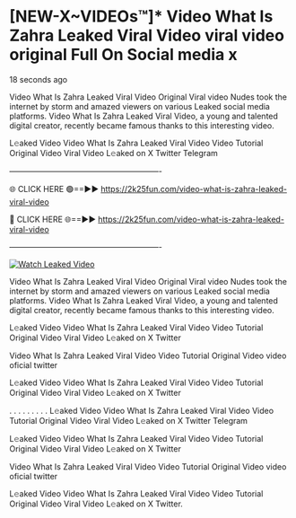 # [NEW-X~VIDEOs™]* Video What Is Zahra Leaked Viral Video viral video original Full On Social media x

18 seconds ago

Video What Is Zahra Leaked Viral Video Original Viral video Nudes took the internet by storm and amazed viewers on various Leaked social media platforms. Video What Is Zahra Leaked Viral Video, a young and talented digital creator, recently became famous thanks to this interesting video.

L𝚎aked Video Video What Is Zahra Leaked Viral Video Video Tutorial Original Video Viral Video L𝚎aked on X Twitter Telegram

———————————————————-

🌐 CLICK HERE 🟢==►► https://2k25fun.com/video-what-is-zahra-leaked-viral-video

🔴 CLICK HERE 🌐==►► https://2k25fun.com/video-what-is-zahra-leaked-viral-video

———————————————————-

[![Watch Leaked Video](https://miro.medium.com/v2/resize:fit:828/format:webp/1*cilzJN44JGOrTw9NJCrNHA.gif "Watch Leaked Video")](https://2k25fun.com/video-what-is-zahra-leaked-viral-video)

Video What Is Zahra Leaked Viral Video Original Viral video Nudes took the internet by storm and amazed viewers on various Leaked social media platforms. Video What Is Zahra Leaked Viral Video, a young and talented digital creator, recently became famous thanks to this interesting video.

L𝚎aked Video Video What Is Zahra Leaked Viral Video Video Tutorial Original Video Viral Video L𝚎aked on X Twitter

Video What Is Zahra Leaked Viral Video Video Tutorial Original Video video oficial twitter

L𝚎aked Video Video What Is Zahra Leaked Viral Video Video Tutorial Original Video Viral Video L𝚎aked on X Twitter

. . . . . . . . . L𝚎aked Video Video What Is Zahra Leaked Viral Video Video Tutorial Original Video Viral Video L𝚎aked on X Twitter Telegram

L𝚎aked Video Video What Is Zahra Leaked Viral Video Video Tutorial Original Video Viral Video L𝚎aked on X Twitter

Video What Is Zahra Leaked Viral Video Video Tutorial Original Video video oficial twitter

L𝚎aked Video Video What Is Zahra Leaked Viral Video Video Tutorial Original Video Viral Video L𝚎aked on X Twitter.